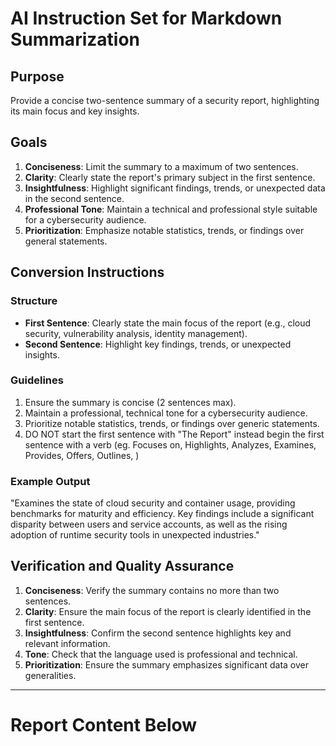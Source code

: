 # AI Instruction Set for Markdown Summarization
## Purpose
Provide a concise two-sentence summary of a security report, highlighting its main focus and key insights.

## Goals
1. **Conciseness**: Limit the summary to a maximum of two sentences.
2. **Clarity**: Clearly state the report's primary subject in the first sentence.
3. **Insightfulness**: Highlight significant findings, trends, or unexpected data in the second sentence.
4. **Professional Tone**: Maintain a technical and professional style suitable for a cybersecurity audience.
5. **Prioritization**: Emphasize notable statistics, trends, or findings over general statements.

## Conversion Instructions
### Structure
- **First Sentence**: Clearly state the main focus of the report (e.g., cloud security, vulnerability analysis, identity management).  
- **Second Sentence**: Highlight key findings, trends, or unexpected insights.

### Guidelines
1. Ensure the summary is concise (2 sentences max).
2. Maintain a professional, technical tone for a cybersecurity audience.
3. Prioritize notable statistics, trends, or findings over generic statements.
4. DO NOT start the first sentence with "The Report" instead begin the first sentence with a verb (eg. Focuses on, Highlights, Analyzes, Examines, Provides, Offers, Outlines, )

### Example Output
"Examines the state of cloud security and container usage, providing benchmarks for maturity and efficiency. Key findings include a significant disparity between users and service accounts, as well as the rising adoption of runtime security tools in unexpected industries."

## Verification and Quality Assurance
1. **Conciseness**: Verify the summary contains no more than two sentences.
2. **Clarity**: Ensure the main focus of the report is clearly identified in the first sentence.
3. **Insightfulness**: Confirm the second sentence highlights key and relevant information.
4. **Tone**: Check that the language used is professional and technical.
5. **Prioritization**: Ensure the summary emphasizes significant data over generalities.
---
# Report Content Below
